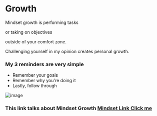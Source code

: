
# Growth 
 Mindset growth is performing tasks
 
 or taking on objectives
 
 outside of your comfort zone.
 
 Challenging yourself in my opinion creates personal growth.   
### My 3 reminders are very simple 
* Remember your goals
* Remember why you're doing it 
* Lastly, follow through
  
![image](https://github.com/Lefty8969/Getting-Git/assets/143355338/bf667fb6-882c-4553-b134-daf746ddc31e)

### This link talks about Mindset Growth [Mindset Link Click me](https://www.wgu.edu/blog/what-is-growth-mindset-8-steps-develop-one1904.html)

 
